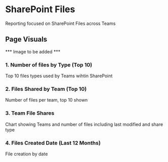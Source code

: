 # SharePoint Files
Reporting focused on SharePoint Files across Teams

## Page Visuals

*** Image to be added ***

### 1.	Number of files by Type (Top 10)
Top 10 files types used by Teams wihtin SharePoint

### 2.	Files Shared by Team (Top 10)
Number of files per team, top 10 shown

### 3.	Team File Shares
Chart showing Teams and number of files including last modified and share type

### 4. Files Created Date (Last 12 Months)
File creation by date
